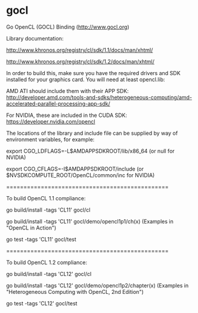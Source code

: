 gocl
====

Go OpenCL (GOCL) Binding (http://www.gocl.org)


Library documentation: 

http://www.khronos.org/registry/cl/sdk/1.1/docs/man/xhtml/

http://www.khronos.org/registry/cl/sdk/1.2/docs/man/xhtml/

In order to build this, make sure you have the required drivers and SDK installed for your graphics card. You will need at least opencl.lib:

AMD ATI should include them with their APP SDK: http://developer.amd.com/tools-and-sdks/heterogeneous-computing/amd-accelerated-parallel-processing-app-sdk/

For NVIDIA, these are included in the CUDA SDK: https://developer.nvidia.com/opencl

The locations of the library and include file can be supplied by way of environment variables, for example: 

export CGO_LDFLAGS=-L$AMDAPPSDKROOT/lib/x86_64 (or null for NVIDIA)

export CGO_CFLAGS=-I$AMDAPPSDKROOT/include (or $NVSDKCOMPUTE_ROOT/OpenCL/common/inc for NVIDIA)

===============================================

To build OpenCL 1.1 compliance: 

go build/install -tags 'CL11' gocl/cl

go build/install -tags 'CL11' gocl/demo/opencl1p1/ch(x)         (Examples in "OpenCL in Action")

go test -tags 'CL11' gocl/test

===============================================

To build OpenCL 1.2 compliance: 

go build/install -tags 'CL12' gocl/cl

go build/install -tags 'CL12' gocl/demo/opencl1p2/chapter(x)    (Examples in "Heterogeneous Computing with OpenCL, 2nd Edition")

go test -tags 'CL12' gocl/test
